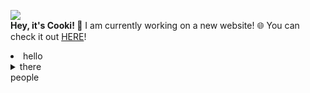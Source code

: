 ![](http://cooki-studios.github.io/img/CookiWeb.png)
<br>
__Hey, it's Cooki! :wave:__
I am currently working on a new website! :globe_with_meridians: You can check it out [HERE](https://cooki-studios.github.io)!
<br>
<li>
hello
<details>
  <summary>
    there
  </summary>
  
  ```javascript
    console.log("You're not meant to be here!");
  ```
</details>
people
</li>
